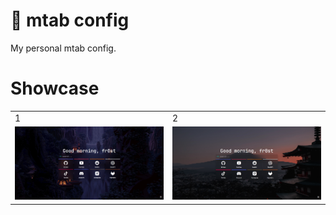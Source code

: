 # 🌴 mtab config

My personal mtab config.

# Showcase

<div align="center"><table><tr><td>1</td><td>2</td></tr><tr><td>
<img src="https://raw.githubusercontent.com/fr0st-iwnl/mtab-config/refs/heads/main/assets/preview1.png"/></td><td>
<img src="https://raw.githubusercontent.com/fr0st-iwnl/mtab-config/refs/heads/main/assets/preview2.png"/></td></tr>
</table></div>
